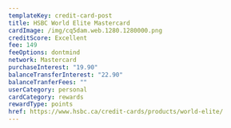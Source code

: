 ```yaml
---
templateKey: credit-card-post
title: HSBC World Elite Mastercard
cardImage: /img/cq5dam.web.1280.1280000.png
creditScore: Excellent
fee: 149
feeOptions: dontmind
network: Mastercard
purchaseInterest: "19.90"
balanceTransferInterest: "22.90"
balanceTranferFees: ""
userCategory: personal
cardCategory: rewards
rewardType: points
href: https://www.hsbc.ca/credit-cards/products/world-elite/
---
```

